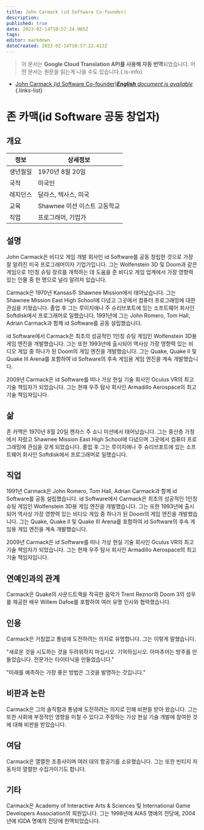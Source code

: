 ```yaml
---
title: John Carmack (id Software Co-founder)
description: 
published: true
date: 2023-02-14T10:57:24.985Z
tags: 
editor: markdown
dateCreated: 2023-02-14T10:57:22.413Z
---
```


> 이 문서는 **Google Cloud Translation API를 사용해 자동 번역**되었습니다.
어떤 문서는 원문을 읽는게 나을 수도 있습니다.{.is-info}



- [John Carmack (id Software Co-founder)***English** document is available*](/en/Knowledge-base/Dictionary/Person/john-carmack-id-software-co-founder)
{.links-list}


# 존 카맥(id Software 공동 창업자)

## 개요

| 정보 | 상세정보 |
| ---------- | ------ |
| 생년월일 | 1970년 8월 20일 |
| 국적 | 미국인 |
| 레지던스 | 달라스, 텍사스, 미국 |
| 교육 | Shawnee 미션 이스트 고등학교 |
| 직업 | 프로그래머, 기업가 |

## 설명
John Carmack은 비디오 게임 개발 회사인 id Software를 공동 창립한 것으로 가장 잘 알려진 미국 프로그래머이자 기업가입니다. 그는 Wolfenstein 3D 및 Doom과 같은 게임으로 1인칭 슈팅 장르를 개척하는 데 도움을 준 비디오 게임 업계에서 가장 영향력 있는 인물 중 한 명으로 널리 알려져 있습니다.

Carmack은 1970년 Kansas주 Shawnee Mission에서 태어났습니다. 그는 Shawnee Mission East High School에 다녔고 그곳에서 컴퓨터 프로그래밍에 대한 관심을 키웠습니다. 졸업 후 그는 루이지애나 주 슈리브포트에 있는 소프트웨어 회사인 Softdisk에서 프로그래머로 일했습니다. 1991년에 그는 John Romero, Tom Hall, Adrian Carmack과 함께 id Software를 공동 설립했습니다.

id Software에서 Carmack은 최초의 성공적인 1인칭 슈팅 게임인 Wolfenstein 3D용 게임 엔진을 개발했습니다. 그는 또한 1993년에 출시되어 역사상 가장 영향력 있는 비디오 게임 중 하나가 된 Doom의 게임 엔진을 개발했습니다. 그는 Quake, Quake II 및 Quake III Arena를 포함하여 id Software의 후속 게임용 게임 엔진을 계속 개발했습니다.

2009년 Carmack은 id Software를 떠나 가상 현실 기술 회사인 Oculus VR의 최고 기술 책임자가 되었습니다. 그는 현재 우주 탐사 회사인 Armadillo Aerospace의 최고 기술 책임자입니다.

## 삶
존 카맥은 1970년 8월 20일 캔자스 주 쇼니 미션에서 태어났습니다. 그는 중산층 가정에서 자랐고 Shawnee Mission East High School에 다녔으며 그곳에서 컴퓨터 프로그래밍에 관심을 갖게 되었습니다. 졸업 후 그는 루이지애나 주 슈리브포트에 있는 소프트웨어 회사인 Softdisk에서 프로그래머로 일했습니다.

## 직업
1991년 Carmack은 John Romero, Tom Hall, Adrian Carmack과 함께 id Software를 공동 설립했습니다. id Software에서 Carmack은 최초의 성공적인 1인칭 슈팅 게임인 Wolfenstein 3D용 게임 엔진을 개발했습니다. 그는 또한 1993년에 출시되어 역사상 가장 영향력 있는 비디오 게임 중 하나가 된 Doom의 게임 엔진을 개발했습니다. 그는 Quake, Quake II 및 Quake III Arena를 포함하여 id Software의 후속 게임용 게임 엔진을 계속 개발했습니다.

2009년 Carmack은 id Software를 떠나 가상 현실 기술 회사인 Oculus VR의 최고 기술 책임자가 되었습니다. 그는 현재 우주 탐사 회사인 Armadillo Aerospace의 최고 기술 책임자입니다.

## 연예인과의 관계
Carmack은 Quake의 사운드트랙을 작곡한 음악가 Trent Reznor와 Doom 3의 성우를 제공한 배우 Willem Dafoe를 포함하여 여러 유명 인사와 협력했습니다.

## 인용
Carmack은 거침없고 통념에 도전하려는 의지로 유명합니다. 그는 이렇게 말했습니다.

"새로운 것을 시도하는 것을 두려워하지 마십시오. 기억하십시오. 아마추어는 방주를 만들었습니다. 전문가는 타이타닉을 만들었습니다."

"미래를 예측하는 가장 좋은 방법은 그것을 발명하는 것입니다."

## 비판과 논란
Carmack은 그의 솔직함과 통념에 도전하려는 의지로 인해 비판을 받아 왔습니다. 그는 또한 사회에 부정적인 영향을 미칠 수 있다고 주장하는 가상 현실 기술 개발에 참여한 것에 대해 비판을 받았습니다.

## 여담
Carmack은 열렬한 조종사이며 여러 대의 항공기를 소유했습니다. 그는 또한 빈티지 자동차의 열렬한 수집가이기도 합니다.

## 기타
Carmack은 Academy of Interactive Arts & Sciences 및 International Game Developers Association의 회원입니다. 그는 1998년에 AIAS 명예의 전당에, 2004년에 IGDA 명예의 전당에 헌액되었습니다.